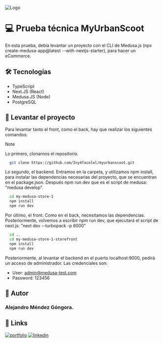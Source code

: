 
![Logo](https://myurbanscoot.com/wp-content/uploads/2023/05/cropped-logoH-01-768x169.png)


# 💻 Prueba técnica MyUrbanScoot

En esta prueba, debía levantar un proyecto con el CLI de Medusa.js (npx create-medusa-app@latest --with-nextjs-starter), para hacer un eCommerce. 




## 🛠 Tecnologías

- TypeScript
- Next.JS (React)
- Medusa.JS (Node)
- PostgreSQL

## 🚀 Levantar el proyecto

Para levantar tanto el front, como el back, hay que realizar los siguientes comandos:


> [!NOTE]
> Lo primero, clonarnos el repositorio. 

```bash
  git clone https://github.com/Iny4facelol/myurbanscoot.git
```


Lo segundo, el backend. Entramos en la carpeta, y utilizamos npm install, para instalar las dependencias necesarias del proyecto, que se encuentran en el package.json. Después npm run dev que es el script de medusa: "medusa develop".

```bash
  cd my-medusa-store-1
  npm install
  npm run dev
```

Por último, el front. Como en el back, necesitamos las dependencias. Posteriormente, volvemos a escribir npm run dev, que ejecutará el script de next.js: "next dev --turbopack -p 8000"

```bash
  cd ..
  cd my-medusa-store-1-storefront
  npm install
  npm run dev
```

Posteriormente, al levantar el backend en el puerto localhost:9000, pedirá un acceso de administrador. Las credenciales son: 

- User: admin@medusa-test.com 
- Password: 123456

## 🧑 Autor

### Alejandro Méndez Góngora. 





## 🔗 Links
[![portfolio](https://img.shields.io/badge/my_portfolio-000?style=for-the-badge&logo=ko-fi&logoColor=white)](https://www.alexmendez.tech)
[![linkedin](https://img.shields.io/badge/linkedin-0A66C2?style=for-the-badge&logo=linkedin&logoColor=white)](https://www.linkedin.com/in/alejandro-mendez-gongora/)

